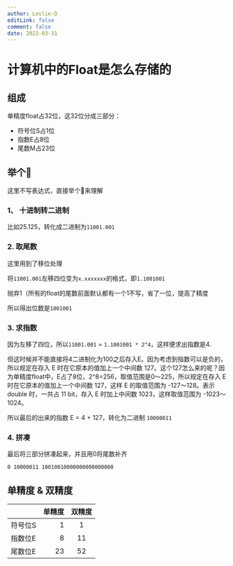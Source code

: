 ```yaml
---
author: Leslie-D
editLink: false
comment: false
date: 2022-03-31
---
```


# 计算机中的Float是怎么存储的

## 组成
单精度float占32位，这32位分成三部分：
- 符号位S占1位
- 指数E占8位
- 尾数M占23位

## 举个🌰
这里不写表达式，直接举个🌰来理解

### 1、 十进制转二进制
比如25.125，转化成二进制为`11001.001`

### 2. 取尾数
这里用到了移位处理

将`11001.001`左移四位变为`x.xxxxxxx`的格式，即`1.1001001`

抛弃1（所有的float的尾数前面默认都有一个1不写，省了一位，提高了精度

所以得出位数是`1001001`

### 3. 求指数

因为左移了四位，所以`11001.001` = `1.1001001 * 2^4`，这样便求出指数是4.

但这时候并不能直接将4二进制化为100之后存入E。因为考虑到指数可以是负的，所以规定在存入 E 时在它原本的值加上一个中间数 127。这个127怎么来的呢？因为单精度float中，E占了8位，2^8=256，取值范围是0～225，所以规定在存入 E 时在它原本的值加上一个中间数 127，这样 E 的取值范围为 -127～128。表示 double 时，一共占 11 bit，存入 E 时加上中间数 1023，这样取值范围为 -1023～1024。

所以最后的出来的指数 E = 4 + 127，转化为二进制 `10000011`

### 4. 拼凑
最后将三部分拼凑起来，并且用0将尾数补齐

`0 10000011 10010010000000000000000`

## 单精度 & 双精度
|  | 单精度 | 双精度 |
| :-----| ----: | :----: |
| 符号位S | 1 | 1 |
| 指数位E | 8 | 11 |
| 尾数位E | 23 | 52 |